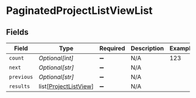 # PaginatedProjectListViewList


## Fields

| Field                                                           | Type                                                            | Required                                                        | Description                                                     | Example                                                         |
| --------------------------------------------------------------- | --------------------------------------------------------------- | --------------------------------------------------------------- | --------------------------------------------------------------- | --------------------------------------------------------------- |
| `count`                                                         | *Optional[int]*                                                 | :heavy_minus_sign:                                              | N/A                                                             | 123                                                             |
| `next`                                                          | *Optional[str]*                                                 | :heavy_minus_sign:                                              | N/A                                                             |                                                                 |
| `previous`                                                      | *Optional[str]*                                                 | :heavy_minus_sign:                                              | N/A                                                             |                                                                 |
| `results`                                                       | list[[ProjectListView](../../models/shared/projectlistview.md)] | :heavy_minus_sign:                                              | N/A                                                             |                                                                 |